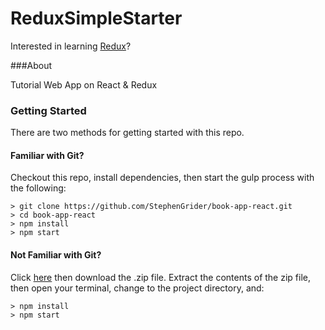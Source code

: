 # ReduxSimpleStarter

Interested in learning [Redux](http://www.akshatjoshi.co.in)?

###About

Tutorial Web App on React & Redux

### Getting Started

There are two methods for getting started with this repo.

#### Familiar with Git?
Checkout this repo, install dependencies, then start the gulp process with the following:

```
> git clone https://github.com/StephenGrider/book-app-react.git
> cd book-app-react
> npm install
> npm start
```

#### Not Familiar with Git?
Click [here](https://github.com/akshatjoshii/book-app-react/archive/master.zip) then download the .zip file.  Extract the contents of the zip file, then open your terminal, change to the project directory, and:

```
> npm install
> npm start
```

